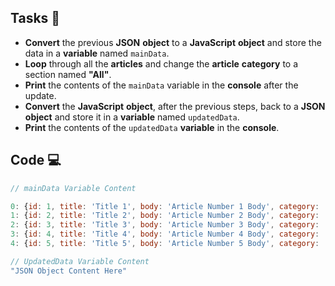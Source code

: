 ## Tasks 🎯

- **Convert** the previous **JSON** **object** to a **JavaScript** **object** and store the data in a **variable** named `mainData`.
- **Loop** through all the **articles** and change the **article** **category** to a section named **"All"**.
- **Print** the contents of the `mainData` variable in the **console** after the update.
- **Convert** the **JavaScript** **object**, after the previous steps, back to a **JSON** **object** and store it in a **variable** named `updatedData`.
- **Print** the contents of the `updatedData` **variable** in the **console**.


## Code 💻

```js
// mainData Variable Content

0: {id: 1, title: 'Title 1', body: 'Article Number 1 Body', category: 'All', author: 'Ali'}
1: {id: 2, title: 'Title 2', body: 'Article Number 2 Body', category: 'All', author: 'Mahmoud'}
2: {id: 3, title: 'Title 3', body: 'Article Number 3 Body', category: 'All', author: 'Osama'}
3: {id: 4, title: 'Title 4', body: 'Article Number 4 Body', category: 'All', author: 'Sayed'}
4: {id: 5, title: 'Title 5', body: 'Article Number 5 Body', category: 'All', author: 'Ahmed'}

// UpdatedData Variable Content
"JSON Object Content Here"
```
